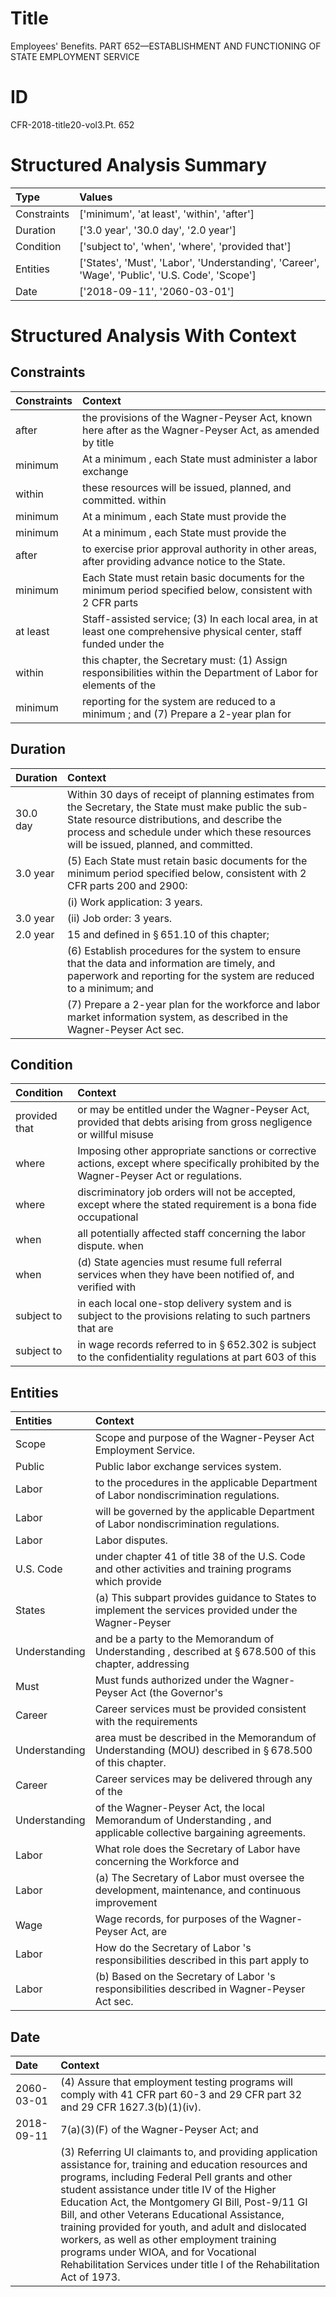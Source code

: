 # Title

 Employees' Benefits. PART 652—ESTABLISHMENT AND FUNCTIONING OF STATE EMPLOYMENT SERVICE


# ID

 CFR-2018-title20-vol3.Pt. 652


# Structured Analysis Summary

| Type        | Values                                                                                         |
|:------------|:-----------------------------------------------------------------------------------------------|
| Constraints | ['minimum', 'at least', 'within', 'after']                                                     |
| Duration    | ['3.0 year', '30.0 day', '2.0 year']                                                           |
| Condition   | ['subject to', 'when', 'where', 'provided that']                                               |
| Entities    | ['States', 'Must', 'Labor', 'Understanding', 'Career', 'Wage', 'Public', 'U.S. Code', 'Scope'] |
| Date        | ['2018-09-11', '2060-03-01']                                                                   |


# Structured Analysis With Context

 


## Constraints

| Constraints   | Context                                                                                                               |
|:--------------|:----------------------------------------------------------------------------------------------------------------------|
| after         | the provisions of the Wagner-Peyser Act, known here after as the Wagner-Peyser Act, as amended by title               |
| minimum       | At a  minimum , each State must administer a labor exchange                                                           |
| within        | these resources will be issued, planned, and committed. within                                                        |
| minimum       | At a  minimum , each State must provide the                                                                           |
| minimum       | At a  minimum , each State must provide the                                                                           |
| after         | to exercise prior approval authority in other areas, after  providing advance notice to the State.                    |
| minimum       | Each State must retain basic documents for the minimum period specified below, consistent with 2 CFR parts            |
| at least      | Staff-assisted service; (3) In each local area, in at least one comprehensive physical center, staff funded under the |
| within        | this chapter, the Secretary must: (1) Assign responsibilities within the Department of Labor for elements of the      |
| minimum       | reporting for the system are reduced to a minimum ; and (7) Prepare a 2-year plan for                                 |


## Duration

| Duration   | Context                                                                                                                                                                                                                                        |
|:-----------|:-----------------------------------------------------------------------------------------------------------------------------------------------------------------------------------------------------------------------------------------------|
| 30.0 day   | Within 30 days of receipt of planning estimates from the Secretary, the State must make public the sub-State resource distributions, and describe the process and schedule under which these resources will be issued, planned, and committed. |
| 3.0 year   | (5) Each State must retain basic documents for the minimum period specified below, consistent with 2 CFR parts 200 and 2900:                                                                                                                   |
|            |             (i) Work application: 3 years.                                                                                                                                                                                                     |
| 3.0 year   | (ii) Job order: 3 years.                                                                                                                                                                                                                       |
| 2.0 year   | 15 and defined in &#167;&#8201;651.10 of this chapter;                                                                                                                                                                                         |
|            |             (6) Establish procedures for the system to ensure that the data and information are timely, and paperwork and reporting for the system are reduced to a minimum; and                                                               |
|            |             (7) Prepare a 2-year plan for the workforce and labor market information system, as described in the Wagner-Peyser Act sec.                                                                                                        |


## Condition

| Condition     | Context                                                                                                                                    |
|:--------------|:-------------------------------------------------------------------------------------------------------------------------------------------|
| provided that | or may be entitled under the Wagner-Peyser Act, provided that debts arising from gross negligence or willful misuse                        |
| where         | Imposing other appropriate sanctions or corrective actions, except where  specifically prohibited by the Wagner-Peyser Act or regulations. |
| where         | discriminatory job orders will not be accepted, except where the stated requirement is a bona fide occupational                            |
| when          | all potentially affected staff concerning the labor dispute. when                                                                          |
| when          | (d) State agencies must resume full referral services  when they have been notified of, and verified with                                  |
| subject to    | in each local one-stop delivery system and is subject to the provisions relating to such partners that are                                 |
| subject to    | in wage records referred to in &#167;&#8201;652.302 is subject to the confidentiality regulations at part 603 of this                      |


## Entities

| Entities      | Context                                                                                                             |
|:--------------|:--------------------------------------------------------------------------------------------------------------------|
| Scope         | Scope  and purpose of the Wagner-Peyser Act Employment Service.                                                     |
| Public        | Public  labor exchange services system.                                                                             |
| Labor         | to the procedures in the applicable Department of Labor  nondiscrimination regulations.                             |
| Labor         | will be governed by the applicable Department of Labor  nondiscrimination regulations.                              |
| Labor         | Labor  disputes.                                                                                                    |
| U.S. Code     | under chapter 41 of title 38 of the U.S. Code and other activities and training programs which provide              |
| States        | (a) This subpart provides guidance to  States to implement the services provided under the Wagner-Peyser            |
| Understanding | and be a party to the Memorandum of Understanding , described at &#167;&#8201;678.500 of this chapter, addressing   |
| Must          | Must funds authorized under the Wagner-Peyser Act (the Governor's                                                   |
| Career        | Career services must be provided consistent with the requirements                                                   |
| Understanding | area must be described in the Memorandum of Understanding  (MOU) described in &#167;&#8201;678.500 of this chapter. |
| Career        | Career services may be delivered through any of the                                                                 |
| Understanding | of the Wagner-Peyser Act, the local Memorandum of Understanding , and applicable collective bargaining agreements.  |
| Labor         | What role does the Secretary of  Labor  have concerning the Workforce and                                           |
| Labor         | (a) The Secretary of  Labor must oversee the development, maintenance, and continuous improvement                   |
| Wage          | Wage records, for purposes of the Wagner-Peyser Act, are                                                            |
| Labor         | How do the Secretary of  Labor 's responsibilities described in this part apply to                                  |
| Labor         | (b) Based on the Secretary of  Labor 's responsibilities described in Wagner-Peyser Act sec.                        |


## Date

| Date       | Context                                                                                                                                                                                                                                                                                                                                                                                                                                                                                                                                               |
|:-----------|:------------------------------------------------------------------------------------------------------------------------------------------------------------------------------------------------------------------------------------------------------------------------------------------------------------------------------------------------------------------------------------------------------------------------------------------------------------------------------------------------------------------------------------------------------|
| 2060-03-01 | (4) Assure that employment testing programs will comply with 41 CFR part 60-3 and 29 CFR part 32 and 29 CFR 1627.3(b)(1)(iv).                                                                                                                                                                                                                                                                                                                                                                                                                         |
| 2018-09-11 | 7(a)(3)(F) of the Wagner-Peyser Act; and                                                                                                                                                                                                                                                                                                                                                                                                                                                                                                              |
|            |             (3) Referring UI claimants to, and providing application assistance for, training and education resources and programs, including Federal Pell grants and other student assistance under title IV of the Higher Education Act, the Montgomery GI Bill, Post-9/11 GI Bill, and other Veterans Educational Assistance, training provided for youth, and adult and dislocated workers, as well as other employment training programs under WIOA, and for Vocational Rehabilitation Services under title I of the Rehabilitation Act of 1973. |


